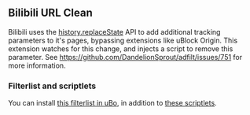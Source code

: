 ## Bilibili URL Clean

Bilibili uses the [history.replaceState](https://developer.mozilla.org/en-US/docs/Web/API/History/replaceState) API to add additional tracking parameters to it's pages, bypassing extensions like uBlock Origin. This extension watches for this change, and injects a script to remove this parameter. See https://github.com/DandelionSprout/adfilt/issues/751 for more information.

### Filterlist and scriptlets
You can install [this filterlist in uBo](./filter.txt), in addition to [these scriptlets](./scriptlet.js).
